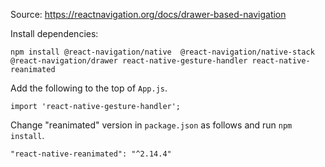 Source: https://reactnavigation.org/docs/drawer-based-navigation

Install dependencies:
```
npm install @react-navigation/native  @react-navigation/native-stack @react-navigation/drawer react-native-gesture-handler react-native-reanimated
```

Add the following to the top of `App.js`.
```
import 'react-native-gesture-handler';
```

Change "reanimated" version in `package.json` as follows and run `npm install`.
```
"react-native-reanimated": "^2.14.4"
```